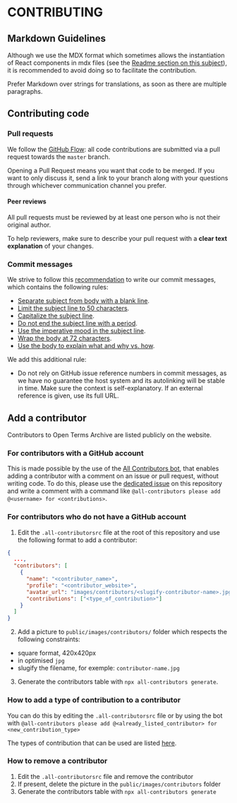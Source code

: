 # CONTRIBUTING

## Markdown Guidelines

Although we use the MDX format which sometimes allows the instantiation of React components in mdx files (see the [Readme section on this subject](/README.md#MDX)), it is recommended to avoid doing so to facilitate the contribution.

Prefer Markdown over strings for translations, as soon as there are multiple paragraphs.

## Contributing code

### Pull requests

We follow the [GitHub Flow](https://guides.github.com/introduction/flow/): all code contributions are submitted via a pull request towards the `master` branch.

Opening a Pull Request means you want that code to be merged. If you want to only discuss it, send a link to your branch along with your questions through whichever communication channel you prefer.

#### Peer reviews

All pull requests must be reviewed by at least one person who is not their original author.

To help reviewers, make sure to describe your pull request with a **clear text explanation** of your changes.

### Commit messages

We strive to follow this [recommendation](https://chris.beams.io/posts/git-commit) to write our commit messages, which contains the following rules:

- [Separate subject from body with a blank line](https://chris.beams.io/posts/git-commit/#separate).
- [Limit the subject line to 50 characters](https://chris.beams.io/posts/git-commit/#limit-50).
- [Capitalize the subject line](https://chris.beams.io/posts/git-commit/#capitalize).
- [Do not end the subject line with a period](https://chris.beams.io/posts/git-commit/#end).
- [Use the imperative mood in the subject line](https://chris.beams.io/posts/git-commit/#imperative).
- [Wrap the body at 72 characters](https://chris.beams.io/posts/git-commit/#wrap-72).
- [Use the body to explain what and why vs. how](https://chris.beams.io/posts/git-commit/#why-not-how).

We add this additional rule:

- Do not rely on GitHub issue reference numbers in commit messages, as we have no guarantee the host system and its autolinking will be stable in time. Make sure the context is self-explanatory. If an external reference is given, use its full URL.

## Add a contributor

Contributors to Open Terms Archive are listed publicly on the website.

### For contributors with a GitHub account

This is made possible by the use of the [All Contributors bot](https://allcontributors.org/docs/en/bot/overview), that enables adding a contributor with a comment on an issue or pull request, without writing code. To do this, please use the [dedicated issue](https://github.com/OpenTermsArchive/opentermsarchive.org/issues/271) on this repository and write a comment with a command like `@all-contributors please add @<username> for <contributions>`.

### For contributors who do not have a GitHub account

1. Edit the `.all-contributorsrc` file at the root of this repository and use the following format to add a contributor:

```json
{
  ...,
  "contributors": [
    {
      "name": "<contributor_name>",
      "profile": "<contributor_website>",
      "avatar_url": "images/contributors/<slugify-contributor-name>.jpg",
      "contributions": ["<type_of_contribution>"]
    }
  ]
}
```

2. Add a picture to `public/images/contributors/` folder which respects the following constraints:

- square format, 420x420px
- in optimised `jpg`
- slugify the filename, for exemple: `contributor-name.jpg`

3. Generate the contributors table with `npx all-contributors generate`.

### How to add a type of contribution to a contributor

You can do this by editing the `.all-contributorsrc` file or by using the bot with `@all-contributors please add @<already_listed_contributor> for <new_contribution_type>`

The types of contribution that can be used are listed [here](https://allcontributors.org/docs/en/emoji-key).

### How to remove a contributor

1. Edit the `.all-contributorsrc` file and remove the contributor
2. If present, delete the picture in the `public/images/contributors` folder
3. Generate the contributors table with `npx all-contributors generate`
